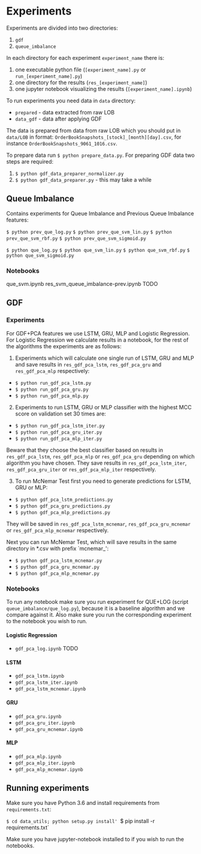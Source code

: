 # Experiments

Experiments are divided into two directories:

1. `gdf`
2. `queue_imbalance`

In each directory for each experiment `experiment_name` there is:
1. one executable python file (`[experiment_name].py` or `run_[experiment_name].py`) 
2. one directory for the results (`res_[experiment_name]`)
3. one jupyter notebook visualizing the results (`[experiment_name].ipynb`)

To run experiments you need data in `data` directory:
* `prepared` - data extracted from raw LOB
* `data_gdf` - data after applying GDF

The data is prepared from data from raw LOB which you should put in `data/LOB` in format:
`OrderBookSnapshots_[stock]_[month][day].csv`, for instance `OrderBookSnapshots_9061_1016.csv`.

To prepare data run `$ python prepare_data.py`. For preparing GDF data two steps are required:

1. `$ python gdf_data_preparer_normalizer.py`
2. `$ python gdf_data_preparer.py` - this may take a while


## Queue Imbalance

Contains experiments for Queue Imbalance and Previous Queue Imbalance features:
    
`$ python prev_que_log.py`
`$ python prev_que_svm_lin.py`
`$ python prev_que_svm_rbf.py`
`$ python prev_que_svm_sigmoid.py`

`$ python que_log.py`
`$ python que_svm_lin.py`
`$ python que_svm_rbf.py`
`$ python que_svm_sigmoid.py`

### Notebooks

que_svm.ipynb
res_svm_queue_imbalance-prev.ipynb TODO

## GDF

### Experiments

For GDF+PCA features we use LSTM, GRU, MLP and Logistic Regression. For Logistic Regression we 
calculate results in a notebook, for the rest of the algorithms the experiments are as follows:

1. Experiments which will calculate one single run of LSTM, GRU and MLP and save results
in `res_gdf_pca_lstm`, `res_gdf_pca_gru` and `res_gdf_pca_mlp` respectively:

* `$ python run_gdf_pca_lstm.py`
* `$ python run_gdf_pca_gru.py`
* `$ python run_gdf_pca_mlp.py`

2. Experiments to run  LSTM, GRU or MLP classifier with the highest MCC score on 
validation set 30 times are:

* `$ python run_gdf_pca_lstm_iter.py`
* `$ python run_gdf_pca_gru_iter.py`
* `$ python run_gdf_pca_mlp_iter.py`

Beware that they choose the best classifier based on results in  
`res_gdf_pca_lstm`, `res_gdf_pca_mlp` or `res_gdf_pca_gru` depending on which algorithm 
you have chosen. They save results in `res_gdf_pca_lstm_iter`, `res_gdf_pca_gru_iter` or
`res_gdf_pca_mlp_iter` respectively.

3. To run McNemar Test first you need to generate predictions for LSTM, GRU or MLP:

* `$ python gdf_pca_lstm_predictions.py`
* `$ python gdf_pca_gru_predictions.py`
* `$ python gdf_pca_mlp_predictions.py`

They will be saved in `res_gdf_pca_lstm_mcnemar`, `res_gdf_pca_gru_mcnemar` or `res_gdf_pca_mlp_mcnemar`
respectively.

Next you can run McNemar Test, which will save results in the same directory in *.csv 
with prefix `mcnemar_':

* `$ python gdf_pca_lstm_mcnemar.py`
* `$ python gdf_pca_gru_mcnemar.py`
* `$ python gdf_pca_mlp_mcnemar.py`

### Notebooks

To run any notebook make sure you run experiment for QUE+LOG (script `queue_imbalance/que_log.py`),
because it is a baseline algorithm and we compare against it. Also make sure you run the corresponding 
experiment to the notebook you wish to run.

#### Logistic Regression

* `gdf_pca_log.ipynb` TODO

#### LSTM 

* `gdf_pca_lstm.ipynb`
* `gdf_pca_lstm_iter.ipynb`
* `gdf_pca_lstm_mcnemar.ipynb`

#### GRU

* `gdf_pca_gru.ipynb`
* `gdf_pca_gru_iter.ipynb`
* `gdf_pca_gru_mcnemar.ipynb`

#### MLP

* `gdf_pca_mlp.ipynb`  
* `gdf_pca_mlp_iter.ipynb` 
* `gdf_pca_mlp_mcnemar.ipynb`


## Running experiments

Make sure you have Python 3.6 and install requirements from `requirements.txt`:

`$ cd data_utils; python setup.py install'
`$ pip install -r requirements.txt`

Make sure you have jupyter-notebook installed to if you wish to run the notebooks.
